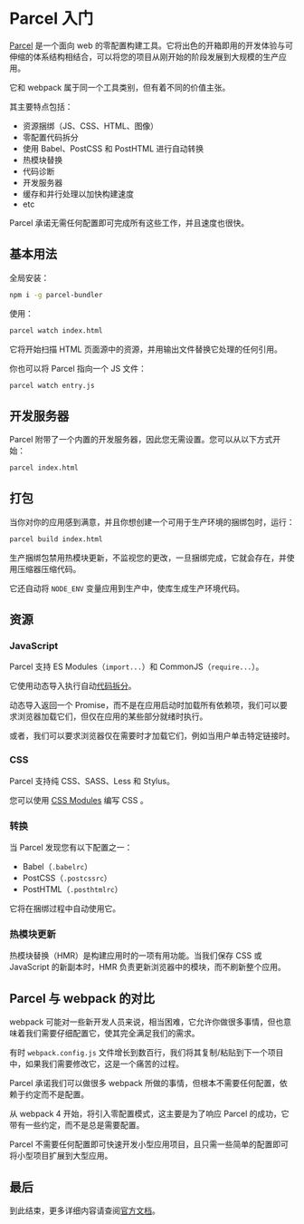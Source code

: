 # Parcel 入门

[Parcel](https://parceljs.org/) 是一个面向 web 的零配置构建工具。它将出色的开箱即用的开发体验与可伸缩的体系结构相结合，可以将您的项目从刚开始的阶段发展到大规模的生产应用。

它和 webpack 属于同一个工具类别，但有着不同的价值主张。

其主要特点包括：

- 资源捆绑（JS、CSS、HTML、图像）
- 零配置代码拆分
- 使用 Babel、PostCSS 和 PostHTML 进行自动转换
- 热模块替换
- 代码诊断
- 开发服务器
- 缓存和并行处理以加快构建速度
- etc

Parcel 承诺无需任何配置即可完成所有这些工作，并且速度也很快。

## 基本用法

全局安装：

```bash
npm i -g parcel-bundler
```

使用：

```bash
parcel watch index.html
```

它将开始扫描 HTML 页面源中的资源，并用输出文件替换它处理的任何引用。

你也可以将 Parcel 指向一个 JS 文件：

```bash
parcel watch entry.js
```

## 开发服务器

Parcel 附带了一个内置的开发服务器，因此您无需设置。您可以从以下方式开始：

```bash
parcel index.html
```

## 打包

当你对你的应用感到满意，并且你想创建一个可用于生产环境的捆绑包时，运行：

```bash
parcel build index.html
```

生产捆绑包禁用热模块更新，不监视您的更改，一旦捆绑完成，它就会存在，并使用压缩器压缩代码。

它还自动将 `NODE_ENV` 变量应用到生产中，使库生成生产环境代码。

## 资源

### JavaScript

Parcel 支持 ES Modules（`import...`）和 CommonJS（`require...`）。

它使用动态导入执行自动[代码拆分](https://parceljs.org/code_splitting.html)。

动态导入返回一个 Promise，而不是在应用启动时加载所有依赖项，我们可以要求浏览器加载它们，但仅在应用的某些部分就绪时执行。

或者，我们可以要求浏览器仅在需要时才加载它们，例如当用户单击特定链接时。

### CSS

Parcel 支持纯 CSS、SASS、Less 和 Stylus。

您可以使用 [CSS Modules](https://github.com/css-modules/css-modules) 编写 CSS 。

### 转换

当 Parcel 发现您有以下配置之一：

- Babel（`.babelrc`）
- PostCSS（`.postcssrc`）
- PostHTML（`.posthtmlrc`）

它将在捆绑过程中自动使用它。

### 热模块更新

热模块替换（HMR）是构建应用时的一项有用功能。当我们保存 CSS 或 JavaScript 的新副本时，HMR 负责更新浏览器中的模块，而不刷新整个应用。

## Parcel 与 webpack 的对比

webpack 可能对一些新开发人员来说，相当困难，它允许你做很多事情，但也意味着我们需要仔细配置它，使其完全满足我们的需求。

有时 `webpack.config.js` 文件增长到数百行，我们将其复制/粘贴到下一个项目中，如果我们需要修改它，这是一个痛苦的过程。

Parcel 承诺我们可以做很多 webpack 所做的事情，但根本不需要任何配置，依赖于约定而不是配置。

从 webpack 4 开始，将引入零配置模式，这主要是为了响应 Parcel 的成功，它带有一些约定，而不是总是需要配置。

Parcel 不需要任何配置即可快速开发小型应用项目，且只需一些简单的配置即可将小型项目扩展到大型应用。

## 最后

到此结束，更多详细内容请查阅[官方文档](https://parceljs.org/docs/)。
